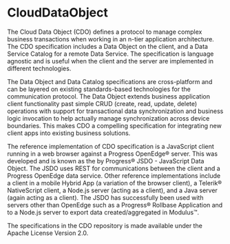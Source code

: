 # CloudDataObject

The Cloud Data Object (CDO) defines a protocol to manage complex business transactions when working in an n-tier application architecture. The CDO specification includes a Data Object on the client, and a Data Service Catalog for a remote Data Service. The specification is language agnostic and is useful when the client and the server are implemented in different technologies.

The Data Object and Data Catalog specifications are cross-platform and can be layered on existing standards-based technologies for the communication protocol. The Data Object extends business application client functionality past simple CRUD (create, read, update, delete) operations with support for transactional data synchronization and business logic invocation to help actually manage synchronization across device boundaries. This makes CDO a compelling specification for integrating new client apps into existing business solutions.

The reference implementation of CDO specification is a JavaScript client running in a web browser against a Progress OpenEdge® server. This was developed and is known as the by Progress® JSDO - JavaScript Data Object. The JSDO uses REST for communications between the client and a Progress OpenEdge data service. Other reference implementations include a client in a mobile Hybrid App (a variation of the browser client), a Telerik® NativeScript client, a Node.js server (acting as a client), and a Java server (again acting as a client). The JSDO has successfully been used with servers other than OpenEdge such as a Progress® Rollbase Application and to a Node.js server to export data created/aggregated in Modulus™.

The specifications in the CDO repository is made available under the Apache License Version 2.0.
